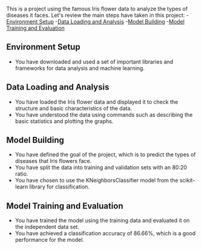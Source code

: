  This is a project using the famous Iris flower data to analyze the types of diseases it faces. Let's review the main steps have taken in this project:
 -[ Environment Setup](#EnvironmentSetup)
 -[Data Loading and Analysis](#DataLoadingandAnalysis)
 -[Model Building](#ModelBuilding)
 -[Model Training and Evaluation](#ModelTrainingandEvaluation)

## Environment Setup
- You have downloaded and used a set of important libraries and frameworks for data analysis and machine learning.

## Data Loading and Analysis
- You have loaded the Iris flower data and displayed it to check the structure and basic characteristics of the data.
- You have understood the data using commands such as describing the basic statistics and plotting the graphs.

## Model Building
- You have defined the goal of the project, which is to predict the types of diseases that Iris flowers face.
- You have split the data into training and validation sets with an 80:20 ratio.
- You have chosen to use the KNeighborsClassifier model from the scikit-learn library for classification.

## Model Training and Evaluation
- You have trained the model using the training data and evaluated it on the independent data set.
- You have achieved a classification accuracy of 86.66%, which is a good performance for the model.

